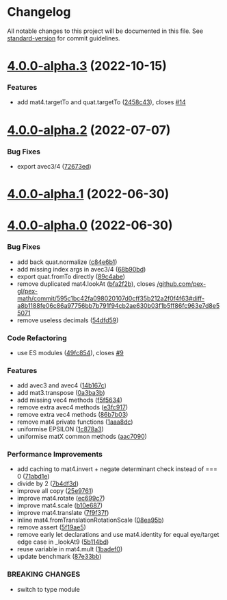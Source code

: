 # Changelog

All notable changes to this project will be documented in this file. See [standard-version](https://github.com/conventional-changelog/standard-version) for commit guidelines.

# [4.0.0-alpha.3](https://github.com/pex-gl/pex-math/compare/v4.0.0-alpha.2...v4.0.0-alpha.3) (2022-10-15)


### Features

* add mat4.targetTo and quat.targetTo ([2458c43](https://github.com/pex-gl/pex-math/commit/2458c4357cb7f9cb727b115015607c7f7ec27fdc)), closes [#14](https://github.com/pex-gl/pex-math/issues/14)



# [4.0.0-alpha.2](https://github.com/pex-gl/pex-math/compare/v4.0.0-alpha.1...v4.0.0-alpha.2) (2022-07-07)


### Bug Fixes

* export avec3/4 ([72673ed](https://github.com/pex-gl/pex-math/commit/72673edd6548775402e6f281834c1146e00bc74e))



# [4.0.0-alpha.1](https://github.com/pex-gl/pex-math/compare/v4.0.0-alpha.0...v4.0.0-alpha.1) (2022-06-30)



# [4.0.0-alpha.0](https://github.com/pex-gl/pex-math/compare/v2.1.1...v4.0.0-alpha.0) (2022-06-30)


### Bug Fixes

* add back quat.normalize ([c84e6b1](https://github.com/pex-gl/pex-math/commit/c84e6b1a045bc30b3eae159bfb6ed737833483df))
* add missing index args in avec3/4 ([68b90bd](https://github.com/pex-gl/pex-math/commit/68b90bd0e80aeae7b695877884dca57ea3bbb91d))
* export quat.fromTo directly ([89c4abe](https://github.com/pex-gl/pex-math/commit/89c4abe363baaafc6ef11c56e6d14d6c72184f7f))
* remove duplicated mat4.lookAt ([bfa2f2b](https://github.com/pex-gl/pex-math/commit/bfa2f2beb18afd74be01c994fe2f2c7fdf7f803c)), closes [/github.com/pex-gl/pex-math/commit/595c1bc42fa098020107d0cff35b212a2f0f4f63#diff-a8b1188fe06c86a97756bb7b791f94cb2ae630b03f1b5ff86fc963e7d8e55071](https://github.com//github.com/pex-gl/pex-math/commit/595c1bc42fa098020107d0cff35b212a2f0f4f63/issues/diff-a8b1188fe06c86a97756bb7b791f94cb2ae630b03f1b5ff86fc963e7d8e55071)
* remove useless decimals ([54dfd59](https://github.com/pex-gl/pex-math/commit/54dfd59a8344b806b5c1b67810ad63a69f7c9ed7))


### Code Refactoring

* use ES modules ([49fc854](https://github.com/pex-gl/pex-math/commit/49fc854812605209b2d9773596ccb486495fb8ca)), closes [#9](https://github.com/pex-gl/pex-math/issues/9)


### Features

* add avec3 and avec4 ([14b167c](https://github.com/pex-gl/pex-math/commit/14b167c893078162c6c8da92477983be6a824495))
* add mat3.transpose ([0a3ba3b](https://github.com/pex-gl/pex-math/commit/0a3ba3b41f6145a12a73dd06099904524dcd3e6b))
* add missing vec4 methods ([f5f5634](https://github.com/pex-gl/pex-math/commit/f5f5634f4e7e133b14c062ef462219581e1e5037))
* remove extra avec4 methods ([e3fc917](https://github.com/pex-gl/pex-math/commit/e3fc917f1b850f222f6e39c2499ac5d105142572))
* remove extra vec4 methods ([86b7b03](https://github.com/pex-gl/pex-math/commit/86b7b036aa515d8239ea6cd3a17f9c7d30f29c3c))
* remove mat4 private functions ([1aaa8dc](https://github.com/pex-gl/pex-math/commit/1aaa8dc9cdd516907031dc70eba7b6213ac39f49))
* uniformise EPSILON ([1c878a3](https://github.com/pex-gl/pex-math/commit/1c878a329fafee9f7b989e44c20e64f0028f3761))
* uniformise matX common methods ([aac7090](https://github.com/pex-gl/pex-math/commit/aac70905c9a754ca860627ea0b41e6fdbf4ffbda))


### Performance Improvements

* add caching to mat4.invert + negate determinant check instead of === 0 ([71abd1e](https://github.com/pex-gl/pex-math/commit/71abd1e712db13cb677283b31b6af2573c1d89b4))
* divide by 2 ([7b4df3d](https://github.com/pex-gl/pex-math/commit/7b4df3d94e847ab53a92867929baf8a487109c7b))
* improve all copy ([25e9761](https://github.com/pex-gl/pex-math/commit/25e9761b4d30b7fad0c17791b51fd2a0f63a8166))
* improve mat4.rotate ([ec699c7](https://github.com/pex-gl/pex-math/commit/ec699c79b69186698bddf29d489ff86acbde6473))
* improve mat4.scale ([b10e687](https://github.com/pex-gl/pex-math/commit/b10e687b52c1ef6f2ae82455c357072f642e52a4))
* improve mat4.translate ([7f9f37f](https://github.com/pex-gl/pex-math/commit/7f9f37f075b76c77bdf4e4d83bd8094d4333bfe7))
* inline mat4.fromTranslationRotationScale ([08ea95b](https://github.com/pex-gl/pex-math/commit/08ea95b9db4d791eb8a6277b5b5fcbfce9fd9c22))
* remove assert ([5f19ae5](https://github.com/pex-gl/pex-math/commit/5f19ae5bd26680ce6d16efc06c040f808a076f28))
* remove early let declarations and use mat4.identity for equal eye/target edge case in _lookAt9 ([5b114bd](https://github.com/pex-gl/pex-math/commit/5b114bd8a347cb030eae2cfeee675840404e287a))
* reuse variable in mat4.mult ([1badef0](https://github.com/pex-gl/pex-math/commit/1badef079016c64dd1a34827536ccbfb496ddfd3))
* update benchmark ([87e33bb](https://github.com/pex-gl/pex-math/commit/87e33bb03cdf0991f5f4e7f5c422a7634fec3c21))


### BREAKING CHANGES

* switch to type module
